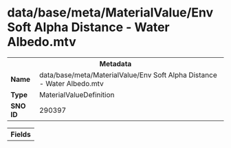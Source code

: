 <h1>data/base/meta/MaterialValue/Env Soft Alpha Distance - Water Albedo.mtv</h1><table><tr><th colspan="100%">Metadata</th></tr><tr><td><b>Name</b></td><td>data/base/meta/MaterialValue/Env Soft Alpha Distance - Water Albedo.mtv</td></tr><tr><td><b>Type</b></td><td>MaterialValueDefinition</td></tr><tr><td><b>SNO ID</b></td><td>290397</td></tr></table>

<table><tr><th colspan="100%">Fields</th></tr></table>

